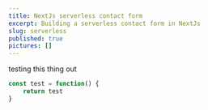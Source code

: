 ```yaml
---
title: NextJs serverless contact form 
excerpt: Building a serverless contact form in NextJs
slug: serverless
published: true
pictures: []
---
```


testing this thing out

```js
const test = function() {
    return test
}

```
